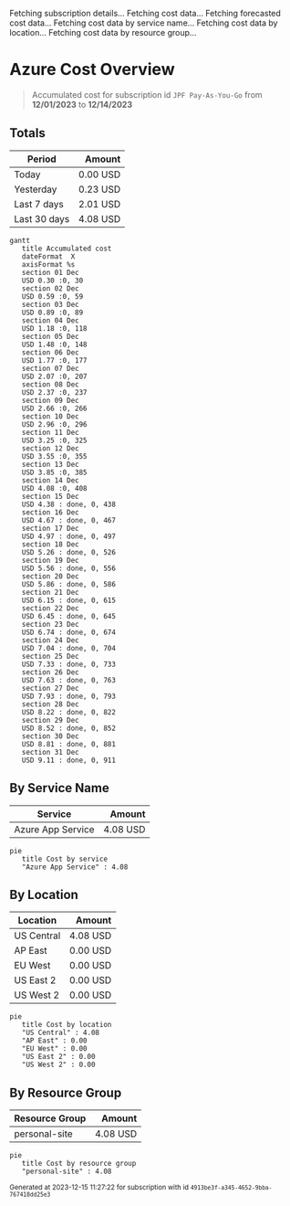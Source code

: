 Fetching subscription details...
Fetching cost data...
Fetching forecasted cost data...
Fetching cost data by service name...
Fetching cost data by location...
Fetching cost data by resource group...
# Azure Cost Overview

> Accumulated cost for subscription id `JPF Pay-As-You-Go` from **12/01/2023** to **12/14/2023**

## Totals

|Period|Amount|
|---|---:|
|Today|0.00 USD|
|Yesterday|0.23 USD|
|Last 7 days|2.01 USD|
|Last 30 days|4.08 USD|

```mermaid
gantt
   title Accumulated cost
   dateFormat  X
   axisFormat %s
   section 01 Dec
   USD 0.30 :0, 30
   section 02 Dec
   USD 0.59 :0, 59
   section 03 Dec
   USD 0.89 :0, 89
   section 04 Dec
   USD 1.18 :0, 118
   section 05 Dec
   USD 1.48 :0, 148
   section 06 Dec
   USD 1.77 :0, 177
   section 07 Dec
   USD 2.07 :0, 207
   section 08 Dec
   USD 2.37 :0, 237
   section 09 Dec
   USD 2.66 :0, 266
   section 10 Dec
   USD 2.96 :0, 296
   section 11 Dec
   USD 3.25 :0, 325
   section 12 Dec
   USD 3.55 :0, 355
   section 13 Dec
   USD 3.85 :0, 385
   section 14 Dec
   USD 4.08 :0, 408
   section 15 Dec
   USD 4.38 : done, 0, 438
   section 16 Dec
   USD 4.67 : done, 0, 467
   section 17 Dec
   USD 4.97 : done, 0, 497
   section 18 Dec
   USD 5.26 : done, 0, 526
   section 19 Dec
   USD 5.56 : done, 0, 556
   section 20 Dec
   USD 5.86 : done, 0, 586
   section 21 Dec
   USD 6.15 : done, 0, 615
   section 22 Dec
   USD 6.45 : done, 0, 645
   section 23 Dec
   USD 6.74 : done, 0, 674
   section 24 Dec
   USD 7.04 : done, 0, 704
   section 25 Dec
   USD 7.33 : done, 0, 733
   section 26 Dec
   USD 7.63 : done, 0, 763
   section 27 Dec
   USD 7.93 : done, 0, 793
   section 28 Dec
   USD 8.22 : done, 0, 822
   section 29 Dec
   USD 8.52 : done, 0, 852
   section 30 Dec
   USD 8.81 : done, 0, 881
   section 31 Dec
   USD 9.11 : done, 0, 911
```

## By Service Name

|Service|Amount|
|---|---:|
|Azure App Service|4.08 USD|

```mermaid
pie
   title Cost by service
   "Azure App Service" : 4.08
```

## By Location

|Location|Amount|
|---|---:|
|US Central|4.08 USD|
|AP East|0.00 USD|
|EU West|0.00 USD|
|US East 2|0.00 USD|
|US West 2|0.00 USD|

```mermaid
pie
   title Cost by location
   "US Central" : 4.08
   "AP East" : 0.00
   "EU West" : 0.00
   "US East 2" : 0.00
   "US West 2" : 0.00
```

## By Resource Group

|Resource Group|Amount|
|---|---:|
|personal-site|4.08 USD|

```mermaid
pie
   title Cost by resource group
   "personal-site" : 4.08
```

<sup>Generated at 2023-12-15 11:27:22 for subscription with id `4913be3f-a345-4652-9bba-767418dd25e3`</sup>
